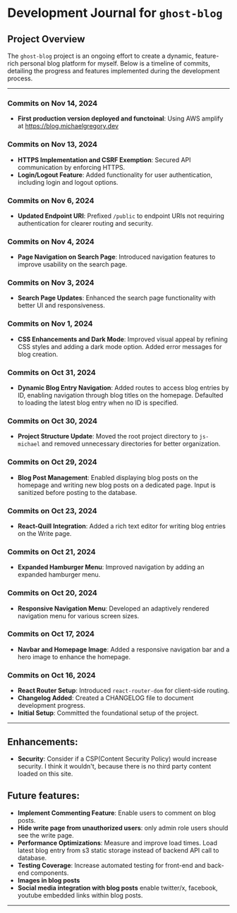 # Development Journal for `ghost-blog`

## Project Overview
The `ghost-blog` project is an ongoing effort to create a dynamic, feature-rich personal blog platform for myself. Below is a timeline of commits, detailing the progress and features implemented during the development process.

---

### **Commits on Nov 14, 2024**
- **First production version deployed and functoinal**: Using AWS amplify at <https://blog.michaelgregory.dev>

### **Commits on Nov 13, 2024**
- **HTTPS Implementation and CSRF Exemption**: Secured API communication by enforcing HTTPS.
- **Login/Logout Feature**: Added functionality for user authentication, including login and logout options.

### **Commits on Nov 6, 2024**
- **Updated Endpoint URI**: Prefixed `/public` to endpoint URIs not requiring authentication for clearer routing and security.

### **Commits on Nov 4, 2024**
- **Page Navigation on Search Page**: Introduced navigation features to improve usability on the search page.

### **Commits on Nov 3, 2024**
- **Search Page Updates**: Enhanced the search page functionality with better UI and responsiveness.

### **Commits on Nov 1, 2024**
- **CSS Enhancements and Dark Mode**: Improved visual appeal by refining CSS styles and adding a dark mode option. Added error messages for blog creation.

### **Commits on Oct 31, 2024**
- **Dynamic Blog Entry Navigation**: Added routes to access blog entries by ID, enabling navigation through blog titles on the homepage. Defaulted to loading the latest blog entry when no ID is specified.

### **Commits on Oct 30, 2024**
- **Project Structure Update**: Moved the root project directory to `js-michael` and removed unnecessary directories for better organization.

### **Commits on Oct 29, 2024**
- **Blog Post Management**: Enabled displaying blog posts on the homepage and writing new blog posts on a dedicated page. Input is sanitized before posting to the database.

### **Commits on Oct 23, 2024**
- **React-Quill Integration**: Added a rich text editor for writing blog entries on the Write page.

### **Commits on Oct 21, 2024**
- **Expanded Hamburger Menu**: Improved navigation by adding an expanded hamburger menu.

### **Commits on Oct 20, 2024**
- **Responsive Navigation Menu**: Developed an adaptively rendered navigation menu for various screen sizes.

### **Commits on Oct 17, 2024**
- **Navbar and Homepage Image**: Added a responsive navigation bar and a hero image to enhance the homepage.

### **Commits on Oct 16, 2024**
- **React Router Setup**: Introduced `react-router-dom` for client-side routing.
- **Changelog Added**: Created a CHANGELOG file to document development progress.
- **Initial Setup**: Committed the foundational setup of the project.

---
## Enhancements:
- **Security**: Consider if a CSP(Content Security Policy) would increase security. I think it wouldn't, because there is no third party content loaded on this site.

## Future features:
- **Implement Commenting Feature**: Enable users to comment on blog posts.
- **Hide write page from unauthorized users**: only admin role users should see the write page.
- **Performance Optimizations**: Measure and improve load times. Load latest blog entry from s3 static storage instead of backend API call to database.
- **Testing Coverage**: Increase automated testing for front-end and back-end components.
- **Images in blog posts**
- **Social media integration with blog posts** enable twitter/x, facebook, youtube embedded links within blog posts. 
---

